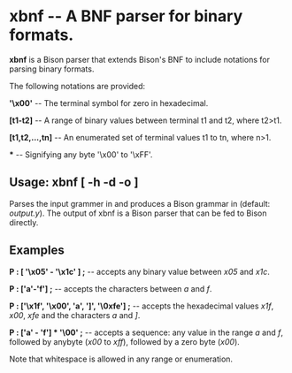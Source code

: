 

# xbnf -- A BNF parser for binary formats.

**xbnf** is a Bison parser that extends Bison's BNF to include
notations for parsing binary formats.

The following notations are provided:


__'\x00'__ -- The terminal symbol for zero in hexadecimal.

__[t1-t2]__ -- A range of binary values between terminal t1 and t2, where t2>t1.

__[t1,t2,...,tn]__ -- An enumerated set of terminal values t1 to tn, where n>1.

__\*__ -- Signifying any byte '\x00' to '\xFF'.


## Usage: xbnf <infile> [ -h -d -o <outfile>]

Parses the input grammer in _<infile>_ and produces a Bison grammar in
_<outfile>_ (default: _output.y_). The output of xbnf is a Bison parser
that can be fed to Bison directly.


## Examples


__P : [ '\x05' - '\x1c' ] ;__ -- accepts any binary value between
  _x05_ and _x1c_.

__P : ['a'-'f'] ;__ -- accepts the characters between _a_ and  _f_.

__P : ['\x1f', '\x00', 'a', ']', '\0xfe'] ;__ -- accepts the hexadecimal
  values _x1f_, _x00_, _xfe_ and the characters _a_ and _]_.

__P : ['a' - 'f'] * '\00' ;__ -- accepts a sequence: any value in the range
  _a_ and _f_, followed by anybyte (_x00_ to _xff_), followed by a
  zero byte (_x00_).

Note that whitespace is allowed in any range or enumeration.

